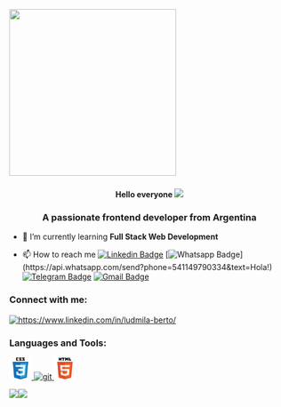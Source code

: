 <img src="https://i.giphy.com/media/v1.Y2lkPTc5MGI3NjExdzJ2emw0bTNiMXRkcTh6bHk3enh4bW40ZXdyMHJ4N3BrNzdjb2VwbSZlcD12MV9pbnRlcm5hbF9naWZfYnlfaWQmY3Q9cw/juua9i2c2fA0AIp2iq/giphy.gif" height="300px" width ="300px">

<h4  align="center"> Hello everyone <img src="https://raw.githubusercontent.com/verma-anushka/verma-anushka/master/gifs/wave.gif" width="30px"></h4>


<h3 align="center">A passionate frontend developer from Argentina</h3>

- 🌱 I’m currently learning **Full Stack Web Development**

- 📫 How to reach me
[![Linkedin Badge](https://img.shields.io/badge/-LinkedIn-blue?style=flat-square&logo=Linkedin&logoColor=white&link=https://www.linkedin.com/in/ludmila-berto/)](https://www.linkedin.com/in/ludmila-berto/)
[![Whatsapp Badge](https://img.shields.io/badge/-Whatsapp-4CA143?style=flat-square&labelColor=4CA143&logo=whatsapp&logoColor=white&link=https://api.whatsapp.com/send?phone=541149790334&text=Hola!)](https://api.whatsapp.com/send?phone=541149790334&text=Hola!)
[![Telegram Badge](https://img.shields.io/badge/-Telegram-1ca0f1?style=flat-square&labelColor=1ca0f1&logo=telegram&logoColor=white&link=https://t.me/luiz740)](https://t.me/LudmilaBerto)
[![Gmail Badge](https://img.shields.io/badge/-Gmail-c14438?style=flat-square&logo=Gmail&logoColor=white&link=mailto:luiz7401@gmail.com)](mailto:ludmilaberto5@gmail.com)

<h3 align="left">Connect with me:</h3>
<p align="left">
<a href="https://linkedin.com/in/https://www.linkedin.com/in/ludmila-berto/" target="blank"><img align="center" src="https://raw.githubusercontent.com/rahuldkjain/github-profile-readme-generator/master/src/images/icons/Social/linked-in-alt.svg" alt="https://www.linkedin.com/in/ludmila-berto/" height="30" width="40" /></a>
</p>

<h3 align="left">Languages and Tools:</h3>
<p align="left"> <a href="https://www.w3schools.com/css/" target="_blank" rel="noreferrer"> <img src="https://raw.githubusercontent.com/devicons/devicon/master/icons/css3/css3-original-wordmark.svg" alt="css3" width="40" height="40"/> </a> <a href="https://git-scm.com/" target="_blank" rel="noreferrer"> <img src="https://www.vectorlogo.zone/logos/git-scm/git-scm-icon.svg" alt="git" width="40" height="40"/> </a> <a href="https://www.w3.org/html/" target="_blank" rel="noreferrer"> <img src="https://raw.githubusercontent.com/devicons/devicon/master/icons/html5/html5-original-wordmark.svg" alt="html5" width="40" height="40"/> </a> </p>


<img src="https://github-readme-stats.vercel.app/api/top-langs/?username=ludmilaberto&count_private=true&theme=dracula"><img src="https://github-readme-stats.vercel.app/api?username=ludmilaberto&show_icons=true&theme=dracula&line_height=32">

 

